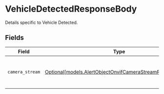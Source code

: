 # VehicleDetectedResponseBody

Details specific to Vehicle Detected.


## Fields

| Field                                                                                                              | Type                                                                                                               | Required                                                                                                           | Description                                                                                                        |
| ------------------------------------------------------------------------------------------------------------------ | ------------------------------------------------------------------------------------------------------------------ | ------------------------------------------------------------------------------------------------------------------ | ------------------------------------------------------------------------------------------------------------------ |
| `camera_stream`                                                                                                    | [Optional[models.AlertObjectOnvifCameraStreamResponseBody]](../models/alertobjectonvifcamerastreamresponsebody.md) | :heavy_minus_sign:                                                                                                 | A camera stream associated with the alert.                                                                         |